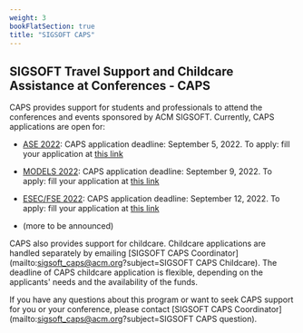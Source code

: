 ```yaml
---
weight: 3
bookFlatSection: true
title: "SIGSOFT CAPS"
---
```


## SIGSOFT Travel Support and Childcare Assistance at Conferences - CAPS

CAPS provides support for students and professionals to attend the conferences and events sponsored by ACM SIGSOFT. Currently, CAPS applications are open for:

* [ASE 2022](https://conf.researchr.org/home/ase-2022): CAPS application deadline: September 5, 2022. To apply: fill your application at [this link](https://survey.alchemer.com/s3/6993886/SIGSOFT-CAPS-Support-for-ASE-2022)

* [MODELS 2022](https://conf.researchr.org/home/models-2022): CAPS application deadline: September 9, 2022. To apply: fill your application at [this link](https://survey.alchemer.com/s3/6986681/SIGSOFT-CAPS-Support-for-MODELS-2022)

* [ESEC/FSE 2022](https://2022.esec-fse.org/): CAPS application deadline: September 12, 2022. To apply: fill your application at [this link](https://survey.alchemer.com/s3/6997515/SIGSOFT-CAPS-Support-for-ESEC-FSE-2022)

* (more to be announced)

CAPS also provides support for childcare. Childcare applications are handled separately by emailing [SIGSOFT CAPS Coordinator](mailto:sigsoft_caps@acm.org?subject=SIGSOFT CAPS Childcare). The deadline of CAPS childcare application is flexible, depending on the applicants' needs and the availability of the funds.
  
If you have any questions about this program or want to seek CAPS support for you or your conference, please contact [SIGSOFT CAPS Coordinator](mailto:sigsoft_caps@acm.org?subject=SIGSOFT CAPS question).
